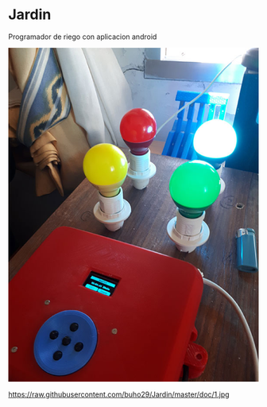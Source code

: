 # Jardin
 Programador de riego con aplicacion android
 
![Alt text](doc/1.jpg?raw=true "Title")

https://raw.githubusercontent.com/buho29/Jardin/master/doc/1.jpg
